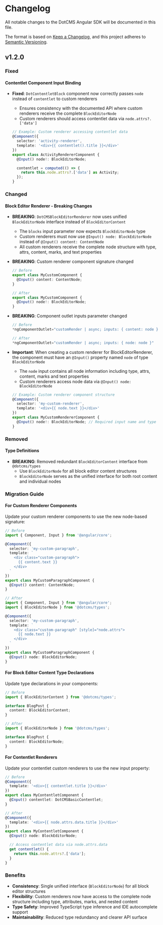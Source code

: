 # Changelog

All notable changes to the DotCMS Angular SDK will be documented in this file.

The format is based on [Keep a Changelog](https://keepachangelog.com/en/1.0.0/),
and this project adheres to [Semantic Versioning](https://semver.org/spec/v2.0.0.html).

## v1.2.0

### Fixed

#### Contentlet Component Input Binding

- **Fixed**: `DotContentletBlock` component now correctly passes `node` instead of `contentlet` to custom renderers
  - Ensures consistency with the documented API where custom renderers receive the complete `BlockEditorNode`
  - Custom renderers should access contentlet data via `node.attrs?.['data']`

  ```typescript
  // Example: Custom renderer accessing contentlet data
  @Component({
    selector: 'activity-renderer',
    template: '<div>{{ contentlet().title }}</div>'
  })
  export class ActivityRendererComponent {
    @Input() node!: BlockEditorNode;

    contentlet = computed(() => {
      return this.node.attrs?.['data'] as Activity;
    });
  }
  ```
### Changed

#### Block Editor Renderer - Breaking Changes

- **BREAKING**: `DotCMSBlockEditorRenderer` now uses unified `BlockEditorNode` interface instead of `BlockEditorContent`
  - The `blocks` input parameter now expects `BlockEditorNode` type
  - Custom renderers must now use `@Input() node: BlockEditorNode` instead of `@Input() content: ContentNode`
  - All custom renderers receive the complete node structure with type, attrs, content, marks, and text properties

- **BREAKING**: Custom renderer component signature changed
  ```typescript
  // Before
  export class MyCustomComponent {
    @Input() content: ContentNode;
  }

  // After
  export class MyCustomComponent {
    @Input() node!: BlockEditorNode;
  }
  ```

- **BREAKING**: Component outlet inputs parameter changed
  ```typescript
  // Before
  *ngComponentOutlet="customRender | async; inputs: { content: node }"

  // After
  *ngComponentOutlet="customRender | async; inputs: { node: node }"
  ```

- **Important**: When creating a custom renderer for BlockEditorRenderer, the component must have an `@Input()` property named `node` of type `BlockEditorNode`
  - The `node` input contains all node information including type, attrs, content, marks and text properties
  - Custom renderers access node data via `@Input() node: BlockEditorNode`

  ```typescript
  // Example: Custom renderer component structure
  @Component({
    selector: 'my-custom-renderer',
    template: '<div>{{ node.text }}</div>' 
  })
  export class MyCustomRendererComponent {
    @Input() node!: BlockEditorNode; // Required input name and type
  }
  ```

### Removed

#### Type Definitions

- **BREAKING**: Removed redundant `BlockEditorContent` interface from `@dotcms/types`
  - Use `BlockEditorNode` for all block editor content structures
  - `BlockEditorNode` serves as the unified interface for both root content and individual nodes

### Migration Guide

#### For Custom Renderer Components

Update your custom renderer components to use the new node-based signature:

```typescript
// Before
import { Component, Input } from '@angular/core';

@Component({
  selector: 'my-custom-paragraph',
  template: `
    <div class="custom-paragraph">
      {{ content.text }}
    </div>
  `
})
export class MyCustomParagraphComponent {
  @Input() content: ContentNode;
}

// After
import { Component, Input } from '@angular/core';
import { BlockEditorNode } from '@dotcms/types';

@Component({
  selector: 'my-custom-paragraph',
  template: `
    <div class="custom-paragraph" [style]="node.attrs">
      {{ node.text }}
    </div>
  `
})
export class MyCustomParagraphComponent {
  @Input() node: BlockEditorNode;
}
```

#### For Block Editor Content Type Declarations

Update type declarations in your components:

```typescript
// Before
import { BlockEditorContent } from '@dotcms/types';

interface BlogPost {
  content: BlockEditorContent;
}

// After
import { BlockEditorNode } from '@dotcms/types';

interface BlogPost {
  content: BlockEditorNode;
}
```

#### For Contentlet Renderers

Update your contentlet custom renderers to use the new input property:

```typescript
// Before
@Component({
  template: '<div>{{ contentlet.title }}</div>'
})
export class MyContentletComponent {
  @Input() contentlet: DotCMSBasicContentlet;
}

// After
@Component({
  template: '<div>{{ node.attrs.data.title }}</div>'
})
export class MyContentletComponent {
  @Input() node: BlockEditorNode;

  // Access contentlet data via node.attrs.data
  get contentlet() {
    return this.node.attrs?.['data'];
  }
}
```

### Benefits

- **Consistency**: Single unified interface (`BlockEditorNode`) for all block editor structures
- **Flexibility**: Custom renderers now have access to the complete node structure including type, attributes, marks, and nested content
- **Type Safety**: Improved TypeScript type inference and IDE autocomplete support
- **Maintainability**: Reduced type redundancy and clearer API surface
